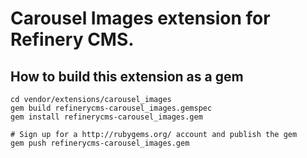 # Carousel Images extension for Refinery CMS.

## How to build this extension as a gem

    cd vendor/extensions/carousel_images
    gem build refinerycms-carousel_images.gemspec
    gem install refinerycms-carousel_images.gem

    # Sign up for a http://rubygems.org/ account and publish the gem
    gem push refinerycms-carousel_images.gem